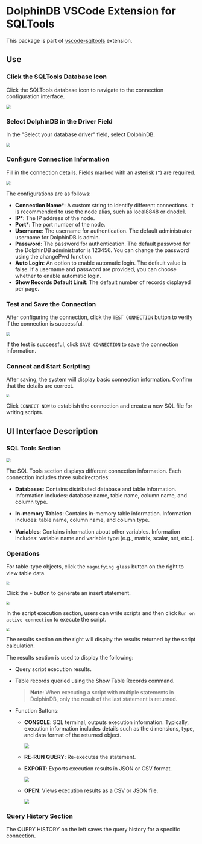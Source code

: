 # DolphinDB VSCode Extension for SQLTools 

This package is part of [vscode-sqltools](https://vscode-sqltools.mteixeira.dev/?umd_source=repository&utm_medium=readme&utm_campaign=mysql) extension.


## Use

### Click the SQLTools Database Icon
Click the SQLTools database icon to navigate to the connection configuration interface.

<img src="./images/add_connection.png" style="zoom:70%;" />

### Select DolphinDB in the Driver Field
In the "Select your database driver" field, select DolphinDB.

<img src="./images/select_driver.png" style="zoom:65%;" />


### Configure Connection Information
Fill in the connection details. Fields marked with an asterisk (*) are required. 

<img src="./images/connection_assistant.png" style="zoom:70%;" />

The configurations are as follows:

* **Connection Name***:
A custom string to identify different connections. It is recommended to use the node alias, such as local8848 or dnode1.
* **IP***: The IP address of the node.
* **Port***: The port number of the node.
* **Username**: The username for authentication. The default administrator username for DolphinDB is admin.
* **Password**: The password for authentication. The default password for the DolphinDB administrator is 123456. You can change the password using the changePwd function.
* **Auto Login**: An option to enable automatic login. The default value is false. If a username and password are provided, you can choose whether to enable automatic login.
* **Show Records Default Limit**: The default number of records displayed per page.

### Test and Save the Connection

After configuring the connection, click the `TEST CONNECTION` button to verify if the connection is successful.

<img src="./images/test_connection.png" style="zoom:60%;" />

If the test is successful, click `SAVE CONNECTION` to save the connection information.


### Connect and Start Scripting

After saving, the system will display basic connection information. Confirm that the details are correct.

<img src="./images/review_conn_details.png" style="zoom:50%;" />

Click `CONNECT NOW` to establish the connection and create a new SQL file for writing scripts.

## UI Interface Description

### SQL Tools Section

<img src="./images/connections_column.png" style="zoom:70%;" />

The SQL Tools section displays different connection information. Each connection includes three subdirectories:

* **Databases**: Contains distributed database and table information. Information includes: database name, table name, column name, and column type.

* **In-memory Tables**: Contains in-memory table information. Information includes: table name, column name, and column type.

* **Variables**: Contains information about other variables. Information includes: variable name and variable type (e.g., matrix, scalar, set, etc.).

### Operations

For table-type objects, click the `magnifying glass` button on the right to view table data.

<img src="./images/show_table_records.png" style="zoom:50%;" />


Click the `+` button to generate an insert statement.

<img src="./images/insert.png" style="zoom:50%;" />


In the script execution section, users can write scripts and then click `Run on active connection` to execute the script.

<img src="./images/run_script.png" style="zoom:50%;" />

The results section on the right will display the results returned by the script calculation.

The results section is used to display the following:

* Query script execution results.
* Table records queried using the Show Table Records command.

    > **Note**: When executing a script with multiple statements in DolphinDB, only the result of the last statement is returned.



* Function Buttons:

    * **CONSOLE**: SQL terminal, outputs execution information. Typically, execution information includes details such as the dimensions, type, and data format of the returned object.
        
        <img src="./images/console.png" style="zoom:80%;" />

    * **RE-RUN QUERY**: Re-executes the statement.
    * **EXPORT**: Exports execution results in JSON or CSV format.

        <img src="./images/export.png" style="zoom:80%;" />

    * **OPEN**: Views execution results as a CSV or JSON file.

        <img src="./images/open.png" style="zoom:80%;" />

### Query History Section

The QUERY HISTORY on the left saves the query history for a specific connection.